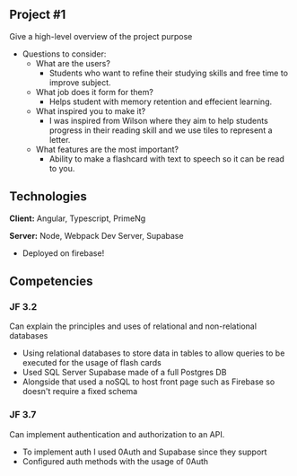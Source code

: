 ## Project #1
Give a high-level overview of the project purpose
- Questions to consider:
    - What are the users?
      - Students who want to refine their studying skills and free time to improve subject.
    - What job does it form for them?
      - Helps student with memory retention and effecient learning.
    - What inspired you to make it?
      - I was inspired from Wilson where they aim to help students progress in their reading skill and we use tiles to represent a letter.
    - What features are the most important?
      - Ability to make a flashcard with text to speech so it can be read to you.

## Technologies
**Client:** Angular, Typescript, PrimeNg

**Server:** Node, Webpack Dev Server, Supabase

* Deployed on firebase!

## Competencies
### JF 3.2
Can explain the principles and uses of relational and non-relational databases
* Using relational databases to store data in tables to allow queries to be executed for the usage of flash cards
* Used SQL Server Supabase made of a full Postgres DB
* Alongside that used a noSQL to host front page such as Firebase so doesn't require a fixed schema
### JF 3.7
Can implement authentication and authorization to an API.
* To implement auth I used 0Auth and Supabase since they support
* Configured auth methods with the usage of 0Auth

